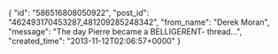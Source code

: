  {
   "id": "586516808050922",
   "post_id": "462493170453287_481209285248342",
   "from_name": "Derek Moran",
   "message": "The day Pierre became a BELLIGERENT- thread...",
   "created_time": "2013-11-12T02:06:57+0000"
 }
